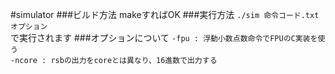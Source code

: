 #simulator
###ビルド方法
makeすればOK
###実行方法
`./sim 命令コード.txt オプション`  
で実行されます
###オプションについて
`-fpu : 浮動小数点数命令でFPUのC実装を使う`  
`-ncore : rsbの出力をcoreとは異なり、16進数で出力する`  